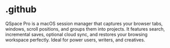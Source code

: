 # .github
QSpace Pro is a macOS session manager that captures your browser tabs, windows, scroll positions, and groups them into projects. It features search, incremental saves, optional cloud sync, and restores your browsing workspace perfectly. Ideal for power users, writers, and creatives.  

